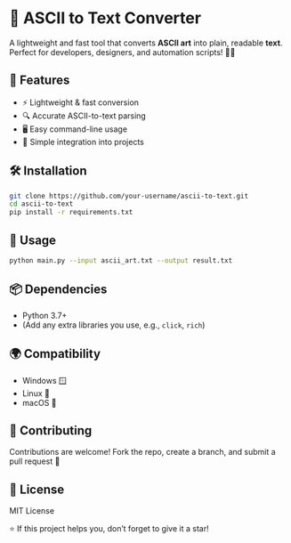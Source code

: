 # 🔡 ASCII to Text Converter

A lightweight and fast tool that converts **ASCII art** into plain, readable **text**.
Perfect for developers, designers, and automation scripts! 🎨✨

## 🚀 Features

* ⚡ Lightweight & fast conversion
* 🔍 Accurate ASCII-to-text parsing
* 🖥️ Easy command-line usage
* 📂 Simple integration into projects

## 🛠️ Installation

```bash
git clone https://github.com/your-username/ascii-to-text.git
cd ascii-to-text
pip install -r requirements.txt
```

## 🎯 Usage

```bash
python main.py --input ascii_art.txt --output result.txt
```

## 📦 Dependencies

* Python 3.7+
* (Add any extra libraries you use, e.g., `click`, `rich`)

## 🌍 Compatibility

* Windows 🪟
* Linux 🐧
* macOS 🍎

## 🤝 Contributing

Contributions are welcome! Fork the repo, create a branch, and submit a pull request 🚀

## 📄 License

MIT License

⭐ If this project helps you, don’t forget to give it a star!
